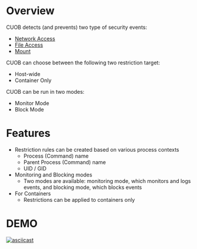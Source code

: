 # Overview

CUOB detects (and prevents) two type of security events:

- [Network Access](../configuration/network-restriction/configuration.md)
- [File Access](../configuration/file-access-restriction/configuration.md)
- [Mount](../configuration//mount-restriction/configuration.md)

CUOB can choose between the following two restriction target:

- Host-wide
- Container Only

CUOB can be run in two modes:

- Monitor Mode
- Block Mode

# Features

- Restriction rules can be created based on various process contexts
    - Process (Command) name
    - Parent Process (Command) name
    - UID / GID
- Monitoring and Blocking modes
    - Two modes are available: monitoring mode, which monitors and logs events, and blocking mode, which blocks events
- For Containers
    - Restrictions can be applied to containers only

# DEMO

[![asciicast](https://asciinema.org/a/475371.svg)](https://asciinema.org/a/475371)